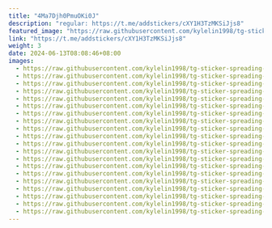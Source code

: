 ```yaml
---
title: "4Ma7Djh0PmuOKi0J"
description: "regular: https://t.me/addstickers/cXY1H3TzMKSiJjs8"
featured_image: "https://raw.githubusercontent.com/kylelin1998/tg-sticker-spreading-worldwide-images/main/img/f414639b-0c27-444b-8103-1bacf68a414d.jpg"
link: "https://t.me/addstickers/cXY1H3TzMKSiJjs8"
weight: 3
date: 2024-06-13T08:08:46+08:00
images:
  - https://raw.githubusercontent.com/kylelin1998/tg-sticker-spreading-worldwide-images/main/img/f414639b-0c27-444b-8103-1bacf68a414d.jpg
  - https://raw.githubusercontent.com/kylelin1998/tg-sticker-spreading-worldwide-images/main/img/f8b6d76e-8e77-433c-b3d6-32e2e5ea0112.jpg
  - https://raw.githubusercontent.com/kylelin1998/tg-sticker-spreading-worldwide-images/main/img/80a351a5-f16f-4b80-946e-90833da1102a.jpg
  - https://raw.githubusercontent.com/kylelin1998/tg-sticker-spreading-worldwide-images/main/img/69ef24fb-91fd-4cef-80f2-6e6895720595.jpg
  - https://raw.githubusercontent.com/kylelin1998/tg-sticker-spreading-worldwide-images/main/img/4ca226a1-ff55-4e8f-ae4c-5bc93b53b95a.jpg
  - https://raw.githubusercontent.com/kylelin1998/tg-sticker-spreading-worldwide-images/main/img/913f1ba9-0458-49b6-829e-6c8822a330cd.jpg
  - https://raw.githubusercontent.com/kylelin1998/tg-sticker-spreading-worldwide-images/main/img/4f5ebae7-7e36-47d9-b0ac-4b0ae22a4805.jpg
  - https://raw.githubusercontent.com/kylelin1998/tg-sticker-spreading-worldwide-images/main/img/31d028dc-3f5f-4c07-900e-7a6851d8d395.jpg
  - https://raw.githubusercontent.com/kylelin1998/tg-sticker-spreading-worldwide-images/main/img/7406ea93-95fe-4319-bd8f-a283d2926384.jpg
  - https://raw.githubusercontent.com/kylelin1998/tg-sticker-spreading-worldwide-images/main/img/712c71b6-805b-4141-bcb5-0d04a804876b.jpg
  - https://raw.githubusercontent.com/kylelin1998/tg-sticker-spreading-worldwide-images/main/img/6c3e442d-bdb9-4789-9f4b-2a2a19418c45.jpg
  - https://raw.githubusercontent.com/kylelin1998/tg-sticker-spreading-worldwide-images/main/img/cd46637b-1865-45e8-8a17-cd5175b58252.jpg
  - https://raw.githubusercontent.com/kylelin1998/tg-sticker-spreading-worldwide-images/main/img/06c2745b-def1-4638-8954-b767da0fafda.jpg
  - https://raw.githubusercontent.com/kylelin1998/tg-sticker-spreading-worldwide-images/main/img/1373a307-3b07-41df-b261-fb48e7a8380f.jpg
  - https://raw.githubusercontent.com/kylelin1998/tg-sticker-spreading-worldwide-images/main/img/c2ce2b9e-6aa0-4eca-885b-3b64ab08c596.jpg
  - https://raw.githubusercontent.com/kylelin1998/tg-sticker-spreading-worldwide-images/main/img/08b92ca9-4a1e-4848-a439-752c4fbb0791.jpg
  - https://raw.githubusercontent.com/kylelin1998/tg-sticker-spreading-worldwide-images/main/img/a3912f1f-2775-429c-bdff-73b02d15f679.jpg
  - https://raw.githubusercontent.com/kylelin1998/tg-sticker-spreading-worldwide-images/main/img/61d79632-402a-457c-850b-ff6c8b70bc3b.jpg
  - https://raw.githubusercontent.com/kylelin1998/tg-sticker-spreading-worldwide-images/main/img/a80452f9-8f15-4e44-b423-54da638d9418.jpg
  - https://raw.githubusercontent.com/kylelin1998/tg-sticker-spreading-worldwide-images/main/img/f070c13f-3b35-4beb-b813-caa10df4b919.jpg
---
```

